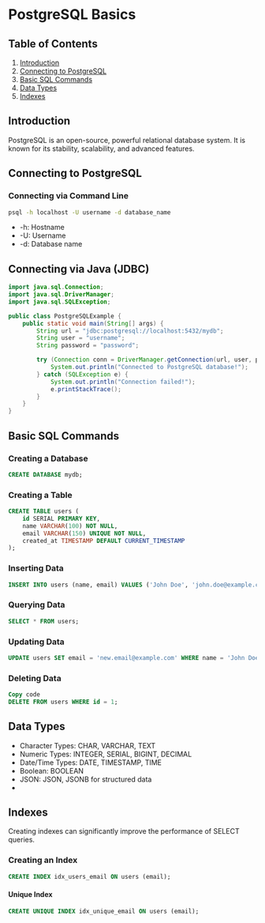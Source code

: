 # PostgreSQL Basics

## Table of Contents
1. [Introduction](#introduction)
2. [Connecting to PostgreSQL](#connecting-to-postgresql)
3. [Basic SQL Commands](#basic-sql-commands)
4. [Data Types](#data-types)
5. [Indexes](#indexes)

## Introduction
PostgreSQL is an open-source, powerful relational database system. It is known for its stability, scalability, and advanced features.

## Connecting to PostgreSQL

### Connecting via Command Line
```bash
psql -h localhost -U username -d database_name
```
- -h: Hostname
- -U: Username
- -d: Database name

## Connecting via Java (JDBC)
```java
import java.sql.Connection;
import java.sql.DriverManager;
import java.sql.SQLException;

public class PostgreSQLExample {
    public static void main(String[] args) {
        String url = "jdbc:postgresql://localhost:5432/mydb";
        String user = "username";
        String password = "password";

        try (Connection conn = DriverManager.getConnection(url, user, password)) {
            System.out.println("Connected to PostgreSQL database!");
        } catch (SQLException e) {
            System.out.println("Connection failed!");
            e.printStackTrace();
        }
    }
}
```
## Basic SQL Commands
### Creating a Database
```sql
CREATE DATABASE mydb;
```

### Creating a Table
```sql
CREATE TABLE users (
    id SERIAL PRIMARY KEY,
    name VARCHAR(100) NOT NULL,
    email VARCHAR(150) UNIQUE NOT NULL,
    created_at TIMESTAMP DEFAULT CURRENT_TIMESTAMP
);
```

### Inserting Data
```sql
INSERT INTO users (name, email) VALUES ('John Doe', 'john.doe@example.com');
```
### Querying Data
```sql
SELECT * FROM users;
```
### Updating Data
```sql
UPDATE users SET email = 'new.email@example.com' WHERE name = 'John Doe';
```
### Deleting Data
```sql
Copy code
DELETE FROM users WHERE id = 1;
```
## Data Types
- Character Types: CHAR, VARCHAR, TEXT
- Numeric Types: INTEGER, SERIAL, BIGINT, DECIMAL
- Date/Time Types: DATE, TIMESTAMP, TIME
- Boolean: BOOLEAN
- JSON: JSON, JSONB for structured data
- 
## Indexes
Creating indexes can significantly improve the performance of SELECT queries.

### Creating an Index
```sql
CREATE INDEX idx_users_email ON users (email);
```
#### Unique Index
```sql
CREATE UNIQUE INDEX idx_unique_email ON users (email);
```